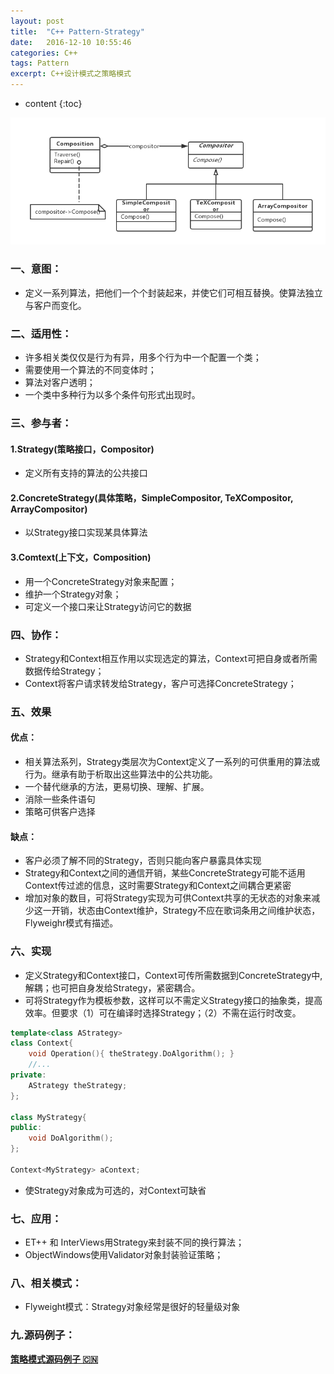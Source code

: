 ```yaml
---
layout: post
title:  "C++ Pattern-Strategy"
date:   2016-12-10 10:55:46
categories: C++
tags: Pattern
excerpt: C++设计模式之策略模式
---
```


* content
{:toc}

![Image](https://raw.githubusercontent.com/cheng668/image/master/%E7%AD%96%E7%95%A5%E6%A8%A1%E5%BC%8F.png)

### 一、意图：

* 定义一系列算法，把他们一个个封装起来，并使它们可相互替换。使算法独立与客户而变化。

### 二、适用性：

* 许多相关类仅仅是行为有异，用多个行为中一个配置一个类；
* 需要使用一个算法的不同变体时；
* 算法对客户透明；
* 一个类中多种行为以多个条件句形式出现时。

### 三、参与者：

#### 1.Strategy(策略接口，Compositor)
* 定义所有支持的算法的公共接口

#### 2.ConcreteStrategy(具体策略，SimpleCompositor, TeXCompositor, ArrayCompositor)
* 以Strategy接口实现某具体算法

#### 3.Comtext(上下文，Composition)
* 用一个ConcreteStrategy对象来配置；
* 维护一个Strategy对象；
* 可定义一个接口来让Strategy访问它的数据

### 四、协作：

* Strategy和Context相互作用以实现选定的算法，Context可把自身或者所需数据传给Strategy；
* Context将客户请求转发给Strategy，客户可选择ConcreteStrategy；

### 五、效果

#### 优点：
* 相关算法系列，Strategy类层次为Context定义了一系列的可供重用的算法或行为。继承有助于析取出这些算法中的公共功能。
* 一个替代继承的方法，更易切换、理解、扩展。
* 消除一些条件语句
* 策略可供客户选择

#### 缺点：
* 客户必须了解不同的Strategy，否则只能向客户暴露具体实现
* Strategy和Context之间的通信开销，某些ConcreteStrategy可能不适用Context传过滤的信息，这时需要Strategy和Context之间耦合更紧密
* 增加对象的数目，可将Strategy实现为可供Context共享的无状态的对象来减少这一开销，状态由Context维护，Strategy不应在歌词条用之间维护状态，Flyweighr模式有描述。

### 六、实现

* 定义Strategy和Context接口，Context可传所需数据到ConcreteStrategy中,解耦；也可把自身发给Strategy，紧密耦合。
* 可将Strategy作为模板参数，这样可以不需定义Strategy接口的抽象类，提高效率。但要求（1）可在编译时选择Strategy；（2）不需在运行时改变。

````c++
template<class AStrategy>
class Context{
	void Operation(){ theStrategy.DoAlgorithm(); }
	//...
private:
	AStrategy theStrategy;
};

class MyStrategy{
public:
	void DoAlgorithm();
};

Context<MyStrategy> aContext;
````

* 使Strategy对象成为可选的，对Context可缺省

### 七、应用：

* ET++ 和 InterViews用Strategy来封装不同的换行算法；
* ObjectWindows使用Validator对象封装验证策略；

### 八、相关模式：

* Flyweight模式：Strategy对象经常是很好的轻量级对象

### 九.源码例子：

**[策略模式源码例子 🇨🇳](https://github.com/cheng668/Pattern-Strategy)**
